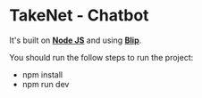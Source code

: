 # TakeNet - Chatbot

It's built on **[Node JS](https://nodejs.org/en/)** and using **[Blip](blip.a)**.

You should run the follow steps to run the project:
* npm install
* npm run dev
